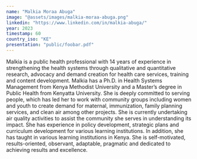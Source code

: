 ```yaml
---
name: "Malkia Moraa Abuga"
image: "@assets/images/malkia-moraa-abuga.png"
linkedin: "https://www.linkedin.com/in/malkia-abuga/"
year: 2023
timestamp: 60
country_iso: "KE"
presentation: "public/foobar.pdf"
---
```


Malkia is a public health professional with 14 years of experience in strengthening the health systems through qualitative and quantitative research, advocacy and demand creation for health care services, training and content development. Malkia has a Ph.D. in Health Systems Management from Kenya Methodist University and a Master’s degree in Public Health from Kenyatta University. She is deeply committed to serving people, which has led her to work with community groups including women and youth to create demand for maternal, immunization, family planning services, and clean air among other projects. She is currently undertaking air quality activities to assist the community she serves in understanding its impact. She has experience in policy development, strategic plans and curriculum development for various learning institutions. In addition, she has taught in various learning institutions in Kenya. She is self-motivated, results-oriented, observant, adaptable, pragmatic and dedicated to achieving results and excellence.
